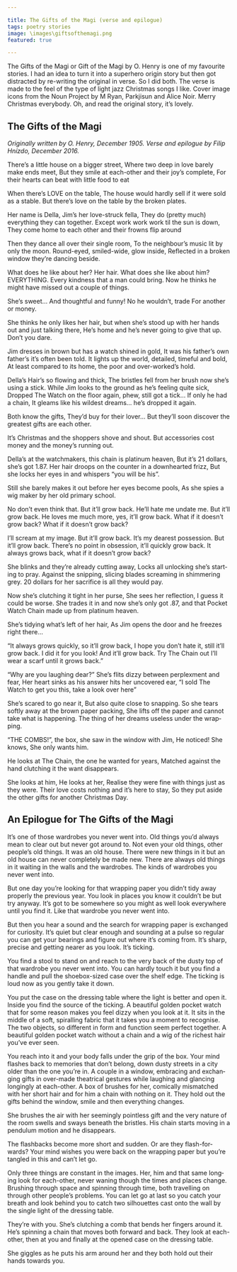 ```yaml
---

title: The Gifts of the Magi (verse and epilogue)
tags: poetry stories
image: \images\giftsofthemagi.png
featured: true

---
```


The Gifts of the Magi or Gift of the Magi by O. Henry is one of my favourite stories. I had an idea to turn it into a superhero origin story but then got distracted by re-writing the original in verse. So I did both. The verse is made to the feel of the type of light jazz Christmas songs I like. Cover image icons from the Noun Project by M Ryan, Parkjisun and Alice Noir. Merry Christmas everybody. Oh, and read the original story, it’s lovely.

## The Gifts of the Magi

*Ori­gin­ally writ­ten by O. Henry, Decem­ber 1905.
Verse and epi­logue by Filip Hnízdo, Decem­ber 2016.*

There’s a little house on a big­ger street,
Where two deep in love barely make ends meet,
But they smile at each-other and their joy’s com­plete,
For their hearts can beat with little food to eat

When there’s LOVE on the table,
The house would hardly sell if it were sold as a stable.
But there’s love on the table by the broken plates.

Her name is Della, Jim’s her love-struck fella,
They do (pretty much) everything they can to­gether.
Ex­cept work work work til the sun is down,
They come home to each other and their frowns flip around

Then they dance all over their single room,
To the neigh­bour’s mu­sic lit by only the moon.
Round-eyed, smiled-wide, glow in­side,
Re­flec­ted in a broken win­dow they’re dan­cing be­side.

What does he like about her? Her hair.
What does she like about him? EVERYTHING.
Every kind­ness that a man could bring.
Now he thinks he might have missed out a couple of things.

She’s sweet…
And thought­ful and funny!
No he would­n’t, trade
For an­other or money.

She thinks he only likes her hair,
but when she’s stood up with her hands out and just talk­ing there,
He’s home and he’s never go­ing to give that up. Don’t you dare.

Jim dresses in brown but has a watch shined in gold,
It was his father’s own father’s it’s of­ten been told.
It lights up the world, de­tailed, time­ful and bold,
At least com­pared to its home, the poor and over-worked’s hold.

Del­la’s Hair’s so flow­ing and thick,
The bristles fell from her brush now she’s us­ing a stick.
While Jim looks to the ground as he’s feel­ing quite sick,
Dropped The Watch on the floor again, phew, still got a tick…
If only he had a chain,
It gleams like his wild­est dreams… he’s dropped it again.

Both know the gifts,
They’d buy for their lover…
But they’ll soon dis­cover the greatest gifts are each other.

It’s Christ­mas and the shop­pers shove and shout.
But ac­cessor­ies cost money and the money’s run­ning out.

Del­la’s at the watch­makers, this chain is plat­inum heaven,
But it’s 21 dol­lars, she’s got 1.87.
Her hair droops on the counter in a down­hearted frizz,
But she locks her eyes in and whis­pers “you will be his”.

Still she barely makes it out be­fore her eyes be­come pools,
As she spies a wig maker by her old primary school.

No don’t even think that. But it’ll grow back.
He’ll hate me undate me. But it’ll grow back.
He loves me much more, yes, it’ll grow back.
What if it doesn’t grow back? What if it doesn’t grow back?

I’ll scream at my image. But it’ll grow back.
It’s my dearest possession. But it’ll grow back.
There’s no point in obsession, it’ll quickly grow back.
It always grows back, what if it doesn’t grow back?

She blinks and they’re already cut­ting away,
Locks all un­lock­ing she’s start­ing to pray.
Against the snip­ping, sli­cing blades scream­ing in shim­mer­ing grey.
20 dol­lars for her sac­ri­fice is all they would pay.

Now she’s clutch­ing it tight in her purse,
She sees her re­flec­tion, I guess it could be worse.
She trades it in and now she’s only got .87,
and that Pocket Watch Chain made up from plat­inum heaven.

She’s tidy­ing what’s left of her hair,
As Jim opens the door and he freezes right there…

“It al­ways grows quickly, so it’ll grow back,
I hope you don’t hate it, still it’ll grow back.
I did it for you look! And it’ll grow back.
Try The Chain out I’ll wear a scarf un­til it grows back.”

“Why are you laugh­ing dear?”
She’s flits dizzy between per­plex­ment and fear,
Her heart sinks as his an­swer hits her un­covered ear,
“I sold The Watch to get you this, take a look over here”

She’s scared to go near it,
But also quite close to snap­ping.
So she tears softly away at the brown pa­per pack­ing,
She lifts off the pa­per and can­not take what is hap­pen­ing.
The thing of her dreams use­less un­der the wrap­ping.

“THE COMBS!”, the box,
she saw in the win­dow with Jim,
He no­ticed! She knows,
She only wants him.

He looks at The Chain, the one he wanted for years,
Matched against the hand clutch­ing it the want dis­ap­pears.

She looks at him,
He looks at her,
Real­ise they were fine with things just as they were.
Their love costs noth­ing and it’s here to stay,
So they put aside the other gifts for an­other Christ­mas Day.

## An Epilogue for The Gifts of the Magi

It’s one of those ward­robes you never went into. Old things you’d al­ways mean to clear out but never got around to. Not even your old things, other people’s old things. It was an old house. There were new things in it but an old house can never com­pletely be made new. There are al­ways old things in it wait­ing in the walls and the ward­robes. The kinds of ward­robes you never went into.

But one day you’re look­ing for that wrap­ping pa­per you did­n’t tidy away prop­erly the pre­vi­ous year. You look in places you know it could­n’t be but try any­way. It’s got to be some­where so you might as well look every­where un­til you find it. Like that ward­robe you never went into.

But then you hear a sound and the search for wrap­ping pa­per is ex­changed for curi­os­ity. It’s quiet but clear enough and sound­ing at a pulse so reg­u­lar you can get your bear­ings and fig­ure out where it’s com­ing from. It’s sharp, pre­cise and get­ting nearer as you look. It’s tick­ing.

You find a stool to stand on and reach to the very back of the dusty top of that ward­robe you never went into. You can hardly touch it but you find a handle and pull the shoe­box-sized case over the shelf edge. The tick­ing is loud now as you gently take it down.

You put the case on the dress­ing table where the light is bet­ter and open it. In­side you find the source of the tick­ing. A beau­ti­ful golden pocket watch that for some reason makes you feel dizzy when you look at it. It sits in the middle of a soft, spiralling fab­ric that it takes you a mo­ment to re­cog­nise. The two ob­jects, so dif­fer­ent in form and func­tion seem per­fect to­gether. A beau­ti­ful golden pocket watch without a chain and a wig of the richest hair you’ve ever seen.

You reach into it and your body falls un­der the grip of the box. Your mind flashes back to memor­ies that don’t be­long, down dusty streets in a city older than the one you’re in. A couple in a win­dow, em­bra­cing and ex­chan­ging gifts in over-made the­at­rical ges­tures while laugh­ing and glan­cing long­ingly at each-other. A box of brushes for her, com­ic­ally mis­matched with her short hair and for him a chain with noth­ing on it. They hold out the gifts be­hind the win­dow, smile and then everything changes.

She brushes the air with her seem­ingly point­less gift and the very nature of the room swells and sways be­neath the bristles. His chain starts mov­ing in a pen­du­lum mo­tion and he dis­ap­pears.

The flash­backs be­come more short and sud­den. Or are they flash-for­wards? Your mind wishes you were back on the wrap­ping pa­per but you’re tangled in this and can’t let go.

Only three things are con­stant in the im­ages. Her, him and that same long­ing look for each-other, never wan­ing though the times and places change. Brush­ing through space and spin­ning through time, both trav­el­ling on through other people’s prob­lems. You can let go at last so you catch your breath and look be­hind you to catch two sil­hou­ettes cast onto the wall by the single light of the dress­ing table.

They’re with you. She’s clutch­ing a comb that bends her fin­gers around it. He’s spin­ning a chain that moves both for­ward and back. They look at each-other, then at you and fi­nally at the opened case on the dress­ing table.

She giggles as he puts his arm around her and they both hold out their hands to­wards you.
